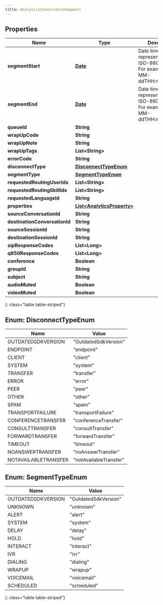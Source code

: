 ```yaml
---
title: AnalyticsConversationSegment
---
```


## Properties

| Name | Type | Description | Notes |
| ------------ | ------------- | ------------- | ------------- |
| **segmentStart** | [**Date**](Date.html) | Date time is represented as an ISO-8601 string. For example: yyyy-MM-ddTHH:mm:ss.SSSZ |  [optional] |
| **segmentEnd** | [**Date**](Date.html) | Date time is represented as an ISO-8601 string. For example: yyyy-MM-ddTHH:mm:ss.SSSZ |  [optional] |
| **queueId** | **String** |  |  [optional] |
| **wrapUpCode** | **String** |  |  [optional] |
| **wrapUpNote** | **String** |  |  [optional] |
| **wrapUpTags** | **List&lt;String&gt;** |  |  [optional] |
| **errorCode** | **String** |  |  [optional] |
| **disconnectType** | [**DisconnectTypeEnum**](#DisconnectTypeEnum) |  |  [optional] |
| **segmentType** | [**SegmentTypeEnum**](#SegmentTypeEnum) |  |  [optional] |
| **requestedRoutingUserIds** | **List&lt;String&gt;** |  |  [optional] |
| **requestedRoutingSkillIds** | **List&lt;String&gt;** |  |  [optional] |
| **requestedLanguageId** | **String** |  |  [optional] |
| **properties** | [**List&lt;AnalyticsProperty&gt;**](AnalyticsProperty.html) |  |  [optional] |
| **sourceConversationId** | **String** |  |  [optional] |
| **destinationConversationId** | **String** |  |  [optional] |
| **sourceSessionId** | **String** |  |  [optional] |
| **destinationSessionId** | **String** |  |  [optional] |
| **sipResponseCodes** | **List&lt;Long&gt;** |  |  [optional] |
| **q850ResponseCodes** | **List&lt;Long&gt;** |  |  [optional] |
| **conference** | **Boolean** |  |  [optional] |
| **groupId** | **String** |  |  [optional] |
| **subject** | **String** |  |  [optional] |
| **audioMuted** | **Boolean** |  |  [optional] |
| **videoMuted** | **Boolean** |  |  [optional] |
{: class="table table-striped"}


<a name="DisconnectTypeEnum"></a>

## Enum: DisconnectTypeEnum

| Name | Value |
| ---- | ----- |
| OUTDATEDSDKVERSION | &quot;OutdatedSdkVersion&quot; |
| ENDPOINT | &quot;endpoint&quot; |
| CLIENT | &quot;client&quot; |
| SYSTEM | &quot;system&quot; |
| TRANSFER | &quot;transfer&quot; |
| ERROR | &quot;error&quot; |
| PEER | &quot;peer&quot; |
| OTHER | &quot;other&quot; |
| SPAM | &quot;spam&quot; |
| TRANSPORTFAILURE | &quot;transportFailure&quot; |
| CONFERENCETRANSFER | &quot;conferenceTransfer&quot; |
| CONSULTTRANSFER | &quot;consultTransfer&quot; |
| FORWARDTRANSFER | &quot;forwardTransfer&quot; |
| TIMEOUT | &quot;timeout&quot; |
| NOANSWERTRANSFER | &quot;noAnswerTransfer&quot; |
| NOTAVAILABLETRANSFER | &quot;notAvailableTransfer&quot; |


<a name="SegmentTypeEnum"></a>

## Enum: SegmentTypeEnum

| Name | Value |
| ---- | ----- |
| OUTDATEDSDKVERSION | &quot;OutdatedSdkVersion&quot; |
| UNKNOWN | &quot;unknown&quot; |
| ALERT | &quot;alert&quot; |
| SYSTEM | &quot;system&quot; |
| DELAY | &quot;delay&quot; |
| HOLD | &quot;hold&quot; |
| INTERACT | &quot;interact&quot; |
| IVR | &quot;ivr&quot; |
| DIALING | &quot;dialing&quot; |
| WRAPUP | &quot;wrapup&quot; |
| VOICEMAIL | &quot;voicemail&quot; |
| SCHEDULED | &quot;scheduled&quot; |
{: class="table table-striped"}


